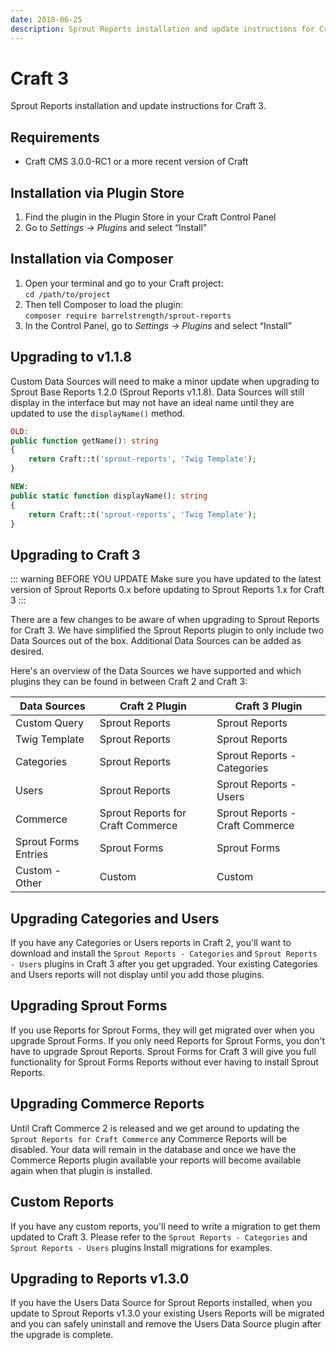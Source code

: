 ```yaml
---
date: 2018-06-25
description: Sprout Reports installation and update instructions for Craft 3.
---
```


# Craft 3

Sprout Reports installation and update instructions for Craft 3.

## Requirements

* Craft CMS 3.0.0-RC1 or a more recent version of Craft

## Installation via Plugin Store

1. Find the plugin in the Plugin Store in your Craft Control Panel 
2. Go to _Settings → Plugins_ and select “Install”

## Installation via Composer 

1. Open your terminal and go to your Craft project:<br>`cd /path/to/project`
2. Then tell Composer to load the plugin:<br>`composer require barrelstrength/sprout-reports`
3. In the Control Panel, go to _Settings → Plugins_ and select “Install”

## Upgrading to v1.1.8

Custom Data Sources will need to make a minor update when upgrading to Sprout Base Reports 1.2.0 (Sprout Reports v1.1.8). Data Sources will still display in the interface but may not have an ideal name until they are updated to use the `displayName()` method.

``` php
OLD:
public function getName(): string
{
    return Craft::t('sprout-reports', 'Twig Template');
}

NEW:
public static function displayName(): string
{
    return Craft::t('sprout-reports', 'Twig Template');
}
```

## Upgrading to Craft 3

::: warning BEFORE YOU UPDATE
Make sure you have updated to the latest version of Sprout Reports 0.x before updating to Sprout Reports 1.x for Craft 3
:::

There are a few changes to be aware of when upgrading to Sprout Reports for Craft 3. We have simplified the Sprout Reports plugin to only include two Data Sources out of the box. Additional Data Sources can be added as desired.

Here's an overview of the Data Sources we have supported and which plugins they can be found in between Craft 2 and Craft 3:

Data Sources    | Craft 2 Plugin        | Craft 3 Plugin
----------------|----------------|----------------------------------
Custom Query    | Sprout Reports   | Sprout Reports      
Twig Template   | Sprout Reports   | Sprout Reports
Categories      | Sprout Reports   | Sprout Reports - Categories
Users           | Sprout Reports   | Sprout Reports - Users
Commerce        | Sprout Reports for Craft Commerce | Sprout Reports - Craft Commerce
Sprout Forms Entries | Sprout Forms | Sprout Forms
Custom - Other  | Custom           |  Custom

## Upgrading Categories and Users

If you have any Categories or Users reports in Craft 2, you'll want to download and install the `Sprout Reports - Categories` and `Sprout Reports - Users` plugins in Craft 3 after you get upgraded. Your existing Categories and Users reports will not display until you add those plugins.

## Upgrading Sprout Forms

If you use Reports for Sprout Forms, they will get migrated over when you upgrade Sprout Forms. If you only need Reports for Sprout Forms, you don't have to upgrade Sprout Reports. Sprout Forms for Craft 3 will give you full functionality for Sprout Forms Reports without ever having to install Sprout Reports.

## Upgrading Commerce Reports

Until Craft Commerce 2 is released and we get around to updating the `Sprout Reports for Craft Commerce` any Commerce Reports will be disabled. Your data will remain in the database and once we have the Commerce Reports plugin available your reports will become available again when that plugin is installed.

## Custom Reports

If you have any custom reports, you'll need to write a migration to get them updated to Craft 3. Please refer to the `Sprout Reports - Categories` and `Sprout Reports - Users` plugins Install migrations for examples.

## Upgrading to Reports v1.3.0

If you have the Users Data Source for Sprout Reports installed, when you update to Sprout Reports v1.3.0 your existing Users Reports will be migrated and you can safely uninstall and remove the Users Data Source plugin after the upgrade is complete.

